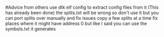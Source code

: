 #Advice from others
use dtk elf config to extract config files from it
(This has already been done)
the splits.txt will be wrong so don't use it
but you can port splits over manually and fix issues
copy a few splits at a time
fix places where it might have address 0
but like I said you can use the symbols.txt it generates